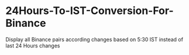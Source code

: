 # 24Hours-To-IST-Conversion-For-Binance
Display all Binance pairs according changes based on 5:30 IST instead of last 24 Hours changes
